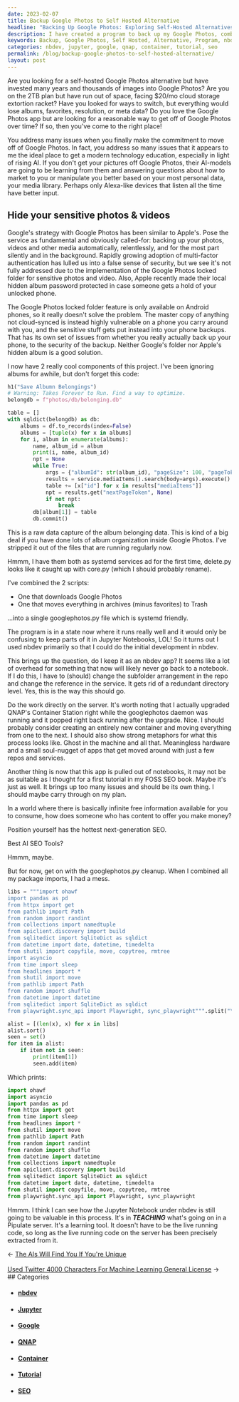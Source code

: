 ```yaml
---
date: 2023-02-07
title: Backup Google Photos to Self Hosted Alternative
headline: "Backing Up Google Photos: Exploring Self-Hosted Alternatives"
description: I have created a program to back up my Google Photos, combining two scripts into a single file. I am now considering whether to keep the program as an nbdev app, and am exploring options to transition it from a notebook to a server. I am also considering not using the app in my FOSS SEO book, but recognize the value of the Jupyter Notebook under nbdev. Come read about my journey to make the best decision for my program!
keywords: Backup, Google Photos, Self Hosted, Alternative, Program, nbdev, App, Notebook, Server, QNAP, Container Station, Upgrade, Container, Metaphor, Tutorial, FOSS, SEO, Book, Jupyter
categories: nbdev, jupyter, google, qnap, container, tutorial, seo
permalink: /blog/backup-google-photos-to-self-hosted-alternative/
layout: post
---
```



Are you looking for a self-hosted Google Photos alternative but have invested
many years and thousands of images into Google Photos? Are you on the 2TB plan
but have run out of space, facing $20/mo cloud storage extortion racket? Have
you looked for ways to switch, but everything would lose albums, favorites,
resolution, or meta data? Do you love the Google Photos app but are looking for
a reasonable way to get off of Google Photos over time? If so, then you've come
to the right place!

You address many issues when you finally make the commitment to move off of
Google Photos. In fact, you address so many issues that it appears to me the
ideal place to get a modern technology education, especially in light of rising
AI. If you don't get your pictures off Google Photos, their AI-models are going
to be learning from them and answering questions about how to market to you or
manipulate you better based on your most personal data, your media library.
Perhaps only Alexa-like devices that listen all the time have better input.

## Hide your sensitive photos & videos

Google's strategy with Google Photos has been similar to Apple's. Pose the
service as fundamental and obviously called-for: backing up your photos, videos
and other media automatically, relentlessly, and for the most part silently and
in the background. Rapidly growing adoption of multi-factor authentication has
lulled us into a false sense of security, but we see it's not fully addressed
due to the implementation of the Google Photos locked folder for sensitive
photos and video. Also, Apple recently made their local hidden album password
protected in case someone gets a hold of your unlocked phone.

The Google Photos locked folder feature is only available on Android phones, so
it really doesn't solve the problem. The master copy of anything not
cloud-synced is instead highly vulnerable on a phone you carry around with you,
and the sensitive stuff gets put instead into your phone backups. That has its
own set of issues from whether you really actually back up your phone, to the
security of the backup. Neither Google's folder nor Apple's hidden album is a
good solution.

I now have 2 really cool components of this project. I've been ignoring albums
for awhile, but don't forget this code:

```python
h1("Save Albumn Belongings")
# Warning: Takes Forever to Run. Find a way to optimize.
belongdb = f"photos/db/belonging.db"

table = []
with sqldict(belongdb) as db:
    albums = df.to_records(index=False)
    albums = [tuple(x) for x in albums]
    for i, album in enumerate(albums):
        name, album_id = album
        print(i, name, album_id)
        npt = None
        while True:
            args = {"albumId": str(album_id), "pageSize": 100, "pageToken": npt}
            results = service.mediaItems().search(body=args).execute()
            table += [x["id"] for x in results["mediaItems"]]
            npt = results.get("nextPageToken", None)
            if not npt:
                break
        db[album[1]] = table
        db.commit()
```

This is a raw data capture of the album belonging data. This is kind of a big
deal if you have done lots of album organization inside Google Photos. I've
stripped it out of the files that are running regularly now.

Hmmm, I have them both as systemd services ad for the first time, delete.py
looks like it caught up with core.py (which I should probably rename).

I've combined the 2 scripts:

- One that downloads Google Photos
- One that moves everything in archives (minus favorites) to Trash

...into a single googlephotos.py file which is systemd friendly.

The program is in a state now where it runs really well and it would only be
confusing to keep parts of it in Jupyter Notebooks, LOL! So it turns out I used
nbdev primarily so that I could do the initial development in nbdev.

This brings up the question, do I keep it as an nbdev app? It seems like a lot
of overhead for something that now will likely never go back to a notebook. If
I do this, I have to (should) change the subfolder arrangement in the repo and
change the reference in the service. It gets rid of a redundant directory
level. Yes, this is the way this should go.

Do the work directly on the server. It's worth noting that I actually upgraded
QNAP's Container Station right while the googlephotos daemon was running and it
popped right back running after the upgrade. Nice. I should probably consider
creating an entirely new container and moving everything from one to the next.
I should also show strong metaphors for what this process looks like. Ghost in
the machine and all that. Meaningless hardware and a small soul-nugget of apps
that get moved around with just a few repos and services.

Another thing is now that this app is pulled out of notebooks, it may not be as
suitable as I thought for a first tutorial in my FOSS SEO book. Maybe it's just
as well. It brings up too many issues and should be its own thing. I should
maybe carry through on my plan.

In a world where there is basically infinite free information available for you
to consume, how does someone who has content to offer you make money?

Position yourself has the hottest next-generation SEO.

Best AI SEO Tools?

Hmmm, maybe.

But for now, get on with the googlephotos.py cleanup. When I combined all my
package imports, I had a mess.

```python
libs = """import ohawf
import pandas as pd
from httpx import get
from pathlib import Path
from random import randint
from collections import namedtuple
from apiclient.discovery import build
from sqlitedict import SqliteDict as sqldict
from datetime import date, datetime, timedelta
from shutil import copyfile, move, copytree, rmtree
import asyncio
from time import sleep
from headlines import *
from shutil import move
from pathlib import Path
from random import shuffle
from datetime import datetime
from sqlitedict import SqliteDict as sqldict
from playwright.sync_api import Playwright, sync_playwright""".split("\n")

alist = [(len(x), x) for x in libs]
alist.sort()
seen = set()
for item in alist:
    if item not in seen:
        print(item[1])
        seen.add(item)
```

Which prints:

```python
import ohawf
import asyncio
import pandas as pd
from httpx import get
from time import sleep
from headlines import *
from shutil import move
from pathlib import Path
from random import randint
from random import shuffle
from datetime import datetime
from collections import namedtuple
from apiclient.discovery import build
from sqlitedict import SqliteDict as sqldict
from datetime import date, datetime, timedelta
from shutil import copyfile, move, copytree, rmtree
from playwright.sync_api import Playwright, sync_playwright
```

Hmmm. I think I can see how the Jupyter Notebook under nbdev is still going to
be valuable in this process. It's in ***TEACHING*** what's going on in a
Pipulate server. It's a learning tool. It doesn't have to be the live running
code, so long as the live running code on the server has been precisely
extracted from it.


<div class="arrow-links"><div class="post-nav-prev"><span class="arrow">&larr;&nbsp;</span><a href="/blog/the-ais-will-find-you-if-you-re-unique/">The AIs Will Find You If You're Unique</a></div> &nbsp; <div class="post-nav-next"><a href="/blog/used-twitter-4000-characters-for-machine-learning-general-license/">Used Twitter 4000 Characters For Machine Learning General License</a><span class="arrow">&nbsp;&rarr;</span></div></div>
## Categories

<ul>
<li><h4><a href='/nbdev/'>nbdev</a></h4></li>
<li><h4><a href='/jupyter/'>Jupyter</a></h4></li>
<li><h4><a href='/google/'>Google</a></h4></li>
<li><h4><a href='/qnap/'>QNAP</a></h4></li>
<li><h4><a href='/container/'>Container</a></h4></li>
<li><h4><a href='/tutorial/'>Tutorial</a></h4></li>
<li><h4><a href='/seo/'>SEO</a></h4></li></ul>